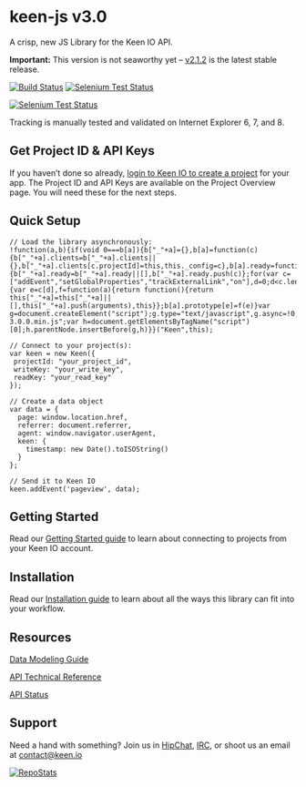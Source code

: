 # keen-js v3.0

A crisp, new JS Library for the Keen IO API.

**Important:** This version is not seaworthy yet – [v2.1.2](https://github.com/keenlabs/keen-js/tree/2.1.2) is the latest stable release.

[![Build Status](https://api.travis-ci.org/keenlabs/keen-js.png?branch=master)](https://travis-ci.org/keenlabs/keen-js)
[![Selenium Test Status](https://saucelabs.com/buildstatus/keen-js)](https://saucelabs.com/u/keen-js)

[![Selenium Test Status](https://saucelabs.com/browser-matrix/keen-js.svg)](https://saucelabs.com/u/keen-js)

Tracking is manually tested and validated on Internet Explorer 6, 7, and 8.


## Get Project ID & API Keys

If you haven’t done so already, [login to Keen IO to create a project](https://keen.io/add-project) for your app. The Project ID and API Keys are available on the Project Overview page. You will need these for the next steps.


## Quick Setup

```
// Load the library asynchronously:
!function(a,b){if(void 0===b[a]){b["_"+a]={},b[a]=function(c){b["_"+a].clients=b["_"+a].clients||{},b["_"+a].clients[c.projectId]=this,this._config=c},b[a].ready=function(c){b["_"+a].ready=b["_"+a].ready||[],b["_"+a].ready.push(c)};for(var c=["addEvent","setGlobalProperties","trackExternalLink","on"],d=0;d<c.length;d++){var e=c[d],f=function(a){return function(){return this["_"+a]=this["_"+a]||[],this["_"+a].push(arguments),this}};b[a].prototype[e]=f(e)}var g=document.createElement("script");g.type="text/javascript",g.async=!0,g.src="keen-3.0.0.min.js";var h=document.getElementsByTagName("script")[0];h.parentNode.insertBefore(g,h)}}("Keen",this);

// Connect to your project(s):
var keen = new Keen({
 projectId: "your_project_id",
 writeKey: "your_write_key",
 readKey: "your_read_key"
});

// Create a data object
var data = {
  page: window.location.href,
  referrer: document.referrer,
  agent: window.navigator.userAgent,
  keen: {
    timestamp: new Date().toISOString()
  }
};

// Send it to Keen IO
keen.addEvent('pageview', data);
```


## Getting Started

Read our [Getting Started guide](https://github.com/keenlabs/keen-js/wiki/Getting-Started) to learn about connecting to projects from your Keen IO account.


## Installation

Read our [Installation guide](https://github.com/keenlabs/keen-js/wiki/Installation) to learn about all the ways this library can fit into your workflow.


## Resources

[Data Modeling Guide](https://api.keen.io/3.0/projects/5337e28273f4bb4499000000/events/visit?api_key=a0bb828de21e953a675610cb6e6b8935537b19c2f0ac33937d6d1df2cc8fddbf379a81ad398618897b70d15c6b42647c3e063a689bc367f5c32b66c18010541c0ad1cf3dbd36100dc4475c306b238cb6f5b05f082dc4071e35094a722b1f3e29fad63c933ea8e33e8b892c770df5e1bb&data=eyJyZWZlcnJlciI6ICJSRUFETUUubWQifQ==&redirect=https://keen.io/docs/event-data-modeling/event-data-intro/)

[API Technical Reference](https://api.keen.io/3.0/projects/5337e28273f4bb4499000000/events/visit?api_key=a0bb828de21e953a675610cb6e6b8935537b19c2f0ac33937d6d1df2cc8fddbf379a81ad398618897b70d15c6b42647c3e063a689bc367f5c32b66c18010541c0ad1cf3dbd36100dc4475c306b238cb6f5b05f082dc4071e35094a722b1f3e29fad63c933ea8e33e8b892c770df5e1bb&data=eyJyZWZlcnJlciI6ICJSRUFETUUubWQifQ==&redirect=https://keen.io/docs/api/reference/)

[API Status](https://api.keen.io/3.0/projects/5337e28273f4bb4499000000/events/visit?api_key=a0bb828de21e953a675610cb6e6b8935537b19c2f0ac33937d6d1df2cc8fddbf379a81ad398618897b70d15c6b42647c3e063a689bc367f5c32b66c18010541c0ad1cf3dbd36100dc4475c306b238cb6f5b05f082dc4071e35094a722b1f3e29fad63c933ea8e33e8b892c770df5e1bb&data=eyJyZWZlcnJlciI6ICJSRUFETUUubWQifQ==&redirect=http://status.keen.io/)


## Support

Need a hand with something? Join us in [HipChat](http://users.keen.io/), [IRC](http://webchat.freenode.net/?channels=keen-io), or shoot us an email at [contact@keen.io](mailto:contact@keen.io)

[![RepoStats](https://api.keen.io/3.0/projects/5337e28273f4bb4499000000/events/visit?api_key=a0bb828de21e953a675610cb6e6b8935537b19c2f0ac33937d6d1df2cc8fddbf379a81ad398618897b70d15c6b42647c3e063a689bc367f5c32b66c18010541c0ad1cf3dbd36100dc4475c306b238cb6f5b05f082dc4071e35094a722b1f3e29fad63c933ea8e33e8b892c770df5e1bb&data=eyJwYWdlIjogIlJFQURNRS5tZCJ9&pixel)](https://github.com/keenlabs/keen-js)
